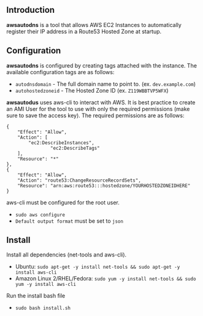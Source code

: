 


## Introduction
**awsautodns** is a tool that allows AWS EC2 Instances to automatically register their IP address in a Route53 Hosted Zone at startup.

## Configuration
**awsautodns** is configured by creating tags attached with the instance. The available configuration tags are as follows:
- `autodnsdomain` - The full domain name to point to. (ex. `dev.example.com`)
- `autohostedzoneid` - The Hosted Zone ID (ex. `Z119WBBTVP5WFX`)

**awsautodus** uses aws-cli to interact with AWS.
It is best practice to create an AMI User for the tool to use with only the required permissions (make sure to save the access key). The required permissions are as follows:
```
{
	"Effect": "Allow",
	"Action": [
		"ec2:DescribeInstances",
                "ec2:DescribeTags"
	],
	"Resource": "*"
},
{
	"Effect": "Allow",
	"Action": "route53:ChangeResourceRecordSets",
	"Resource": "arn:aws:route53:::hostedzone/YOURHOSTEDZONEIDHERE"
}
```

aws-cli must be configured for the root user.
- `sudo aws configure`
- `Default output format` must be set to `json`
## Install
Install all dependencies (net-tools and aws-cli).
- Ubuntu: `sudo apt-get -y install net-tools && sudo apt-get -y install aws-cli`
- Amazon Linux 2/RHEL/Fedora: `sudo yum -y install net-tools && sudo yum -y install aws-cli`

Run the install bash file
- `sudo bash install.sh`
